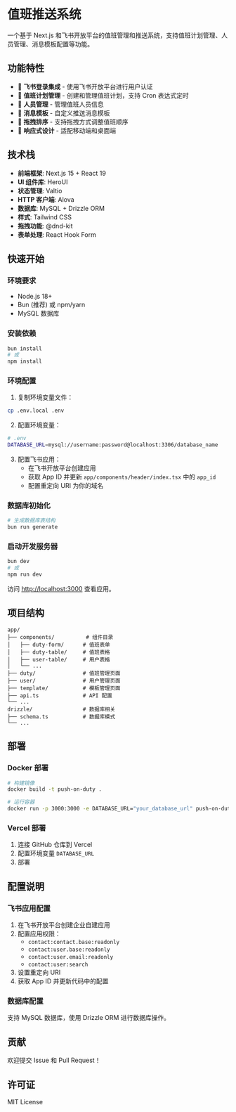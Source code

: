 # 值班推送系统

一个基于 Next.js 和飞书开放平台的值班管理和推送系统，支持值班计划管理、人员管理、消息模板配置等功能。

## 功能特性

- 🔐 **飞书登录集成** - 使用飞书开放平台进行用户认证
- 📅 **值班计划管理** - 创建和管理值班计划，支持 Cron 表达式定时
- 👥 **人员管理** - 管理值班人员信息
- 📝 **消息模板** - 自定义推送消息模板
- 🎯 **拖拽排序** - 支持拖拽方式调整值班顺序
- 📱 **响应式设计** - 适配移动端和桌面端

## 技术栈

- **前端框架**: Next.js 15 + React 19
- **UI 组件库**: HeroUI
- **状态管理**: Valtio
- **HTTP 客户端**: Alova
- **数据库**: MySQL + Drizzle ORM
- **样式**: Tailwind CSS
- **拖拽功能**: @dnd-kit
- **表单处理**: React Hook Form

## 快速开始

### 环境要求

- Node.js 18+
- Bun (推荐) 或 npm/yarn
- MySQL 数据库

### 安装依赖

```bash
bun install
# 或
npm install
```

### 环境配置

1. 复制环境变量文件：
```bash
cp .env.local .env
```

2. 配置环境变量：
```bash
# .env
DATABASE_URL=mysql://username:password@localhost:3306/database_name
```

3. 配置飞书应用：
   - 在飞书开放平台创建应用
   - 获取 App ID 并更新 `app/components/header/index.tsx` 中的 `app_id`
   - 配置重定向 URI 为你的域名

### 数据库初始化

```bash
# 生成数据库表结构
bun run generate
```

### 启动开发服务器

```bash
bun dev
# 或
npm run dev
```

访问 [http://localhost:3000](http://localhost:3000) 查看应用。

## 项目结构

```
app/
├── components/          # 组件目录
│   ├── duty-form/      # 值班表单
│   ├── duty-table/     # 值班表格
│   ├── user-table/     # 用户表格
│   └── ...
├── duty/               # 值班管理页面
├── user/               # 用户管理页面
├── template/           # 模板管理页面
├── api.ts              # API 配置
└── ...
drizzle/                # 数据库相关
├── schema.ts           # 数据库模式
└── ...
```

## 部署

### Docker 部署

```bash
# 构建镜像
docker build -t push-on-duty .

# 运行容器
docker run -p 3000:3000 -e DATABASE_URL="your_database_url" push-on-duty
```

### Vercel 部署

1. 连接 GitHub 仓库到 Vercel
2. 配置环境变量 `DATABASE_URL`
3. 部署

## 配置说明

### 飞书应用配置

1. 在飞书开放平台创建企业自建应用
2. 配置应用权限：
   - `contact:contact.base:readonly`
   - `contact:user.base:readonly`
   - `contact:user.email:readonly`
   - `contact:user:search`
3. 设置重定向 URI
4. 获取 App ID 并更新代码中的配置

### 数据库配置

支持 MySQL 数据库，使用 Drizzle ORM 进行数据库操作。

## 贡献

欢迎提交 Issue 和 Pull Request！

## 许可证

MIT License
